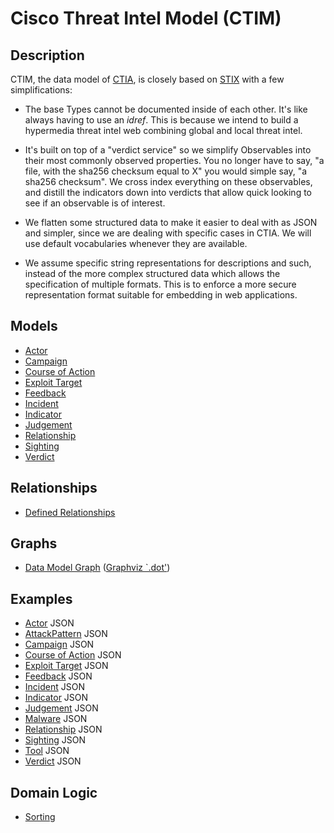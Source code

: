 # Cisco Threat Intel Model (CTIM)

## Description

CTIM, the data model of [CTIA](https://github.com/threatgrid/ctia), is
closely based on [STIX](http://stixproject.github.io/data-model/) with
a few simplifications:

  * The base Types cannot be documented inside of each other.  It's
  like always having to use an _idref_.  This is because we intend to
  build a hypermedia threat intel web combining global and local
  threat intel.

  * It's built on top of a "verdict service" so we simplify
  Observables into their most commonly observed properties.  You no
  longer have to say, "a file, with the sha256 checksum equal to X"
  you would simple say, "a sha256 checksum".  We cross index
  everything on these observables, and distill the indicators down
  into verdicts that allow quick looking to see if an observable is
  of interest.

  * We flatten some structured data to make it easier to deal with as
  JSON and simpler, since we are dealing with specific cases in CTIA.
  We will use default vocabularies whenever they are available.

  * We assume specific string representations for descriptions and
  such, instead of the more complex structured data which allows the
  specification of multiple formats.  This is to enforce a more secure
  representation format suitable for embedding in web applications.

## Models

- [Actor](structures/actor.md)
- [Campaign](structures/campaign.md)
- [Course of Action](structures/coa.md)
- [Exploit Target](structures/exploit_target.md)
- [Feedback](structures/feedback.md)
- [Incident](structures/incident.md)
- [Indicator](structures/indicator.md)
- [Judgement](structures/judgement.md)
- [Relationship](structures/relationship.md)
- [Sighting](structures/sighting.md)
- [Verdict](structures/verdict.md)

## Relationships

- [Defined Relationships](defined_relationships.md)

## Graphs

- [Data Model Graph](img/model.png) ([Graphviz `.dot'](graph/model.dot))

## Examples

- [Actor](json/actor.json) JSON
- [AttackPattern](json/attack_pattern.json) JSON
- [Campaign](json/campaign.json) JSON
- [Course of Action](json/coa.json) JSON
- [Exploit Target](json/exploit_target.json) JSON
- [Feedback](json/feedback.json) JSON
- [Incident](json/incident.json) JSON
- [Indicator](json/indicator.json) JSON
- [Judgement](json/judgement.json) JSON
- [Malware](json/malware.json) JSON
- [Relationship](json/relationship.json) JSON
- [Sighting](json/sighting.json) JSON
- [Tool](json/tool.json) JSON
- [Verdict](json/verdict.json) JSON

## Domain Logic

- [Sorting](domain/sorting.md)
